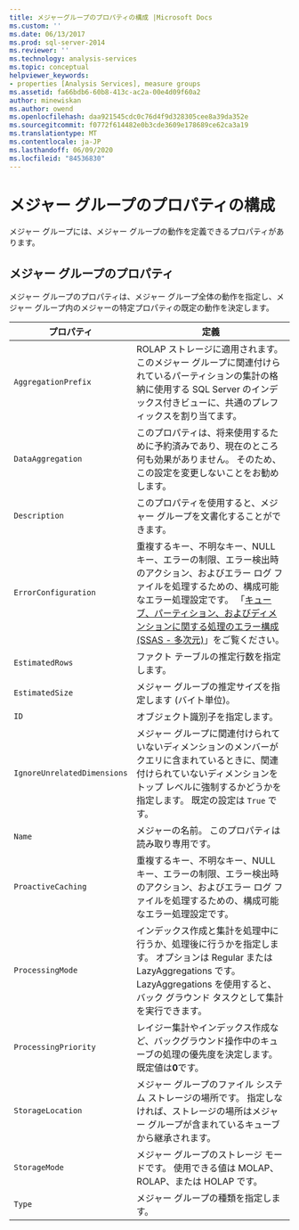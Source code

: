 ```yaml
---
title: メジャーグループのプロパティの構成 |Microsoft Docs
ms.custom: ''
ms.date: 06/13/2017
ms.prod: sql-server-2014
ms.reviewer: ''
ms.technology: analysis-services
ms.topic: conceptual
helpviewer_keywords:
- properties [Analysis Services], measure groups
ms.assetid: fa66bdb6-60b8-413c-ac2a-00e4d09f60a2
author: minewiskan
ms.author: owend
ms.openlocfilehash: daa921545cdc0c76d4f9d328305cee8a39da352e
ms.sourcegitcommit: f0772f614482e0b3cde3609e178689ce62ca3a19
ms.translationtype: MT
ms.contentlocale: ja-JP
ms.lasthandoff: 06/09/2020
ms.locfileid: "84536830"
---
```

# <a name="configure-measure-group-properties"></a>メジャー グループのプロパティの構成
  メジャー グループには、メジャー グループの動作を定義できるプロパティがあります。  
  
## <a name="measure-group-properties"></a>メジャー グループのプロパティ  
 メジャー グループのプロパティは、メジャー グループ全体の動作を指定し、メジャー グループ内のメジャーの特定プロパティの既定の動作を決定します。  
  
|プロパティ|定義|  
|--------------|----------------|  
|`AggregationPrefix`|ROLAP ストレージに適用されます。 このメジャー グループに関連付けられているパーティションの集計の格納に使用する SQL Server のインデックス付きビューに、共通のプレフィックスを割り当てます。|  
|`DataAggregation`|このプロパティは、将来使用するために予約済みであり、現在のところ何も効果がありません。 そのため、この設定を変更しないことをお勧めします。|  
|`Description`|このプロパティを使用すると、メジャー グループを文書化することができます。|  
|`ErrorConfiguration`|重複するキー、不明なキー、NULL キー、エラーの制限、エラー検出時のアクション、およびエラー ログ ファイルを処理するための、構成可能なエラー処理設定です。 「[キューブ、パーティション、およびディメンションに関する処理のエラー構成 &#40;SSAS - 多次元&#41;](error-configuration-for-cube-partition-and-dimension-processing.md)」をご覧ください。|  
|`EstimatedRows`|ファクト テーブルの推定行数を指定します。|  
|`EstimatedSize`|メジャー グループの推定サイズを指定します (バイト単位)。|  
|`ID`|オブジェクト識別子を指定します。|  
|`IgnoreUnrelatedDimensions`|メジャー グループに関連付けられていないディメンションのメンバーがクエリに含まれているときに、関連付けられていないディメンションをトップ レベルに強制するかどうかを指定します。 既定の設定は `True` です。|  
|`Name`|メジャーの名前。 このプロパティは読み取り専用です。|  
|`ProactiveCaching`|重複するキー、不明なキー、NULL キー、エラーの制限、エラー検出時のアクション、およびエラー ログ ファイルを処理するための、構成可能なエラー処理設定です。|  
|`ProcessingMode`|インデックス作成と集計を処理中に行うか、処理後に行うかを指定します。 オプションは Regular または LazyAggregations です。 LazyAggregations を使用すると、バック グラウンド タスクとして集計を実行できます。|  
|`ProcessingPriority`|レイジー集計やインデックス作成など、バックグラウンド操作中のキューブの処理の優先度を決定します。 既定値は**0**です。|  
|`StorageLocation`|メジャー グループのファイル システム ストレージの場所です。 指定しなければ、ストレージの場所はメジャー グループが含まれているキューブから継承されます。|  
|`StorageMode`|メジャー グループのストレージ モードです。 使用できる値は MOLAP、ROLAP、または HOLAP です。|  
|`Type`|メジャー グループの種類を指定します。|  
  
  

